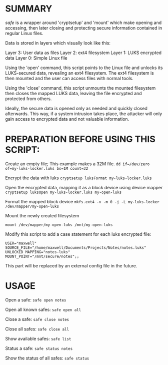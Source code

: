 SUMMARY
=======

*safe* is a wrapper around 'cryptsetup' and 'mount' which make opening
and accessing, then later closing and protecting secure information
contained in regular Linux files.

Data is stored in layers which visually look like this:

Layer 3: User data as files
Layer 2: ext4 filesystem
Layer 1: LUKS encrypted data
Layer 0: Simple Linux file

Using the 'open' command, this script points to the Linux file and
unlocks its LUKS-secured data, revealing an ext4 filesystem.  The ext4
filesystem is then mounted and the user can access files with normal
tools.

Using the 'close' command, this script unmounts the mounted filesystem
then closes the mapped LUKS data, leaving the file encrypted and
protected from others.

Ideally, the secure data is opened only as needed and quickly closed
afterwards.  This way, if a system intrusion takes place, the attacker
will only gain access to encrypted data and not valuable information.

PREPARATION BEFORE USING THIS SCRIPT:
=====================================

Create an empty file; This example makes a 32M file.
```dd if=/dev/zero of=my-luks-locker.luks bs=1M count=32 ```

Encrypt the data with luks
``` cryptsetup luksFormat my-luks-locker.luks ```

Open the encrypted data, mapping it as a block device using device mapper
``` cryptsetup luksOpen my-luks-locker.luks my-open-luks ```

Format the mapped block device
``` mkfs.ext4 -v -m 0 -j -L my-luks-locker /dev/mapper/my-open-luks ```

Mount the newly created filesystem
``` mkdir /mnt/my-open-luks
mount /dev/mapper/my-open-luks /mnt/my-open-luks
```

Modify this script to add a case statement for each luks encrypted
file:

```
USER="maxwell"
SOURCE_FILE="/home/maxwell/Documents/Projects/Notes/notes.luks"
UNLOCKED_MAPPING="notes-luks"
MOUNT_POINT="/mnt/secure/notes";;
```

This part will be replaced by an external config file in the future.

USAGE
=====

Open a safe:
```safe open notes```

Open all known safes:
```safe open all```

Close a safe:
```safe close notes```

Close all safes:
```safe close all```

Show available safes:
```safe list```

Status a safe:
```safe status notes```

Show the status of all safes:
```safe status```
